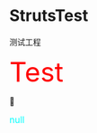 # StrutsTest
测试工程

<a name="top"></a>

<font color=red size=10> Test</font>

&#x1F4D8;


<font color=#00ffff size=3>null</font>
